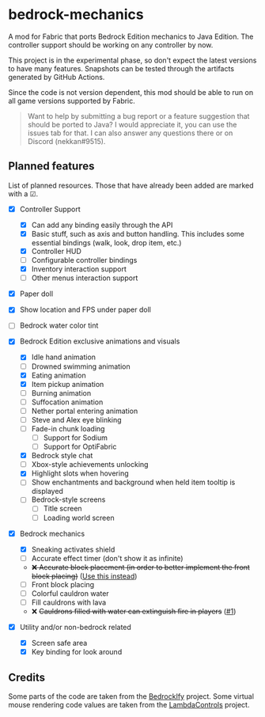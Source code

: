 # bedrock-mechanics

A mod for Fabric that ports Bedrock Edition mechanics to Java Edition. The controller support should be working on any
controller by now.

This project is in the experimental phase, so don't expect the latest versions to have many features. Snapshots can be
tested through the artifacts generated by GitHub Actions.

Since the code is not version dependent, this mod should be able to run on all game versions supported by Fabric.

> Want to help by submitting a bug report or a feature suggestion that should be ported to Java? I would appreciate it,
> you can use the issues tab for that. I can also answer any questions there or on Discord (nekkan#9515).

## Planned features

List of planned resources. Those that have already been added are marked with a ☑.

* [x] Controller Support
  * [x] Can add any binding easily through the API
  * [x] Basic stuff, such as axis and button handling. This includes some essential bindings (walk, look, drop item, etc.)
  * [x] Controller HUD
  * [ ] Configurable controller bindings
  * [x] Inventory interaction support
  * [ ] Other menus interaction support
* [x] Paper doll
* [x] Show location and FPS under paper doll
* [ ] Bedrock water color tint
* [x] Bedrock Edition exclusive animations and visuals
  * [x] Idle hand animation
  * [ ] Drowned swimming animation
  * [x] Eating animation
  * [x] Item pickup animation
  * [ ] Burning animation
  * [ ] Suffocation animation
  * [ ] Nether portal entering animation
  * [ ] Steve and Alex eye blinking
  * [ ] Fade-in chunk loading
    * [ ] Support for Sodium
    * [ ] Support for OptiFabric
  * [x] Bedrock style chat
  * [ ] Xbox-style achievements unlocking
  * [x] Highlight slots when hovering
  * [ ] Show enchantments and background when held item tooltip is displayed
  * [ ] Bedrock-style screens
    * [ ] Title screen
    * [ ] Loading world screen
* [x] Bedrock mechanics
  * [x] Sneaking activates shield
  * [ ] Accurate effect timer (don't show it as infinite)
  * ~~❌ Accurate block placement (in order to better implement the front block placing)~~ ([Use this instead][accurate-block-placement])
  * [ ] Front block placing
  * [ ] Colorful cauldron water
  * [ ] Fill cauldrons with lava
  * ❌ ~~Cauldrons filled with water can extinguish fire in players~~ ([#1][first-issue])

* [x] Utility and/or non-bedrock related
  * [x] Screen safe area
  * [x] Key binding for look around

## Credits

Some parts of the code are taken from the [BedrockIfy][bedrockIfy] project. Some virtual mouse rendering code values are taken from
the [LambdaControls][lambda-controls] project.

[lambda-controls]: https://github.com/LambdAurora/LambdaControls

[bedrockIfy]: https://github.com/juancarloscp52/BedrockIfy

[accurate-block-placement]: https://www.curseforge.com/minecraft/mc-mods/accurate-block-placement

[first-issue]: https://github.com/nekkan/bedrock-mechanics/issues/1
